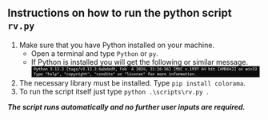 ## Instructions on how to run the python script `rv.py`

1. Make sure that you have Python installed on your machine.
    - Open a terminal and type `Python` or `py`.
    - If Python is installed you will get the following or similar message.
    ![alt text](image.png)
2. The necessary library must be installed. Type `pip install colorama`.
3. To run the script itself just type `python .\scripts\rv.py `.

***The script runs automatically and no further user inputs are required.***